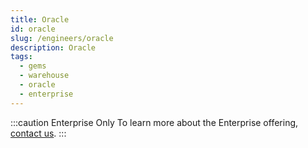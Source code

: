 ```yaml
---
title: Oracle
id: oracle
slug: /engineers/oracle
description: Oracle
tags:
  - gems
  - warehouse
  - oracle
  - enterprise
---
```


:::caution Enterprise Only
To learn more about the Enterprise offering, [contact us](https://www.prophecy.io/request-a-demo).
:::
